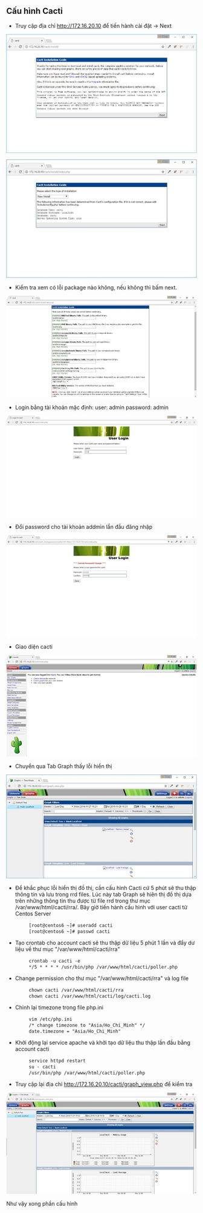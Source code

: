 ## Cấu hình Cacti

 * Truy cập địa chỉ http://172.16.20.10 để tiến hành cài đặt -> Next

![cai-dat-cacti-tren-centos-1](image/cai-dat-cacti-tren-centos-1.jpg)

![cai-dat-cacti-tren-centos-2](image/cai-dat-cacti-tren-centos-2.jpg)

 * Kiểm tra xem có lỗi package nào không, nếu không thì bấm next.

![cai-dat-cacti-tren-centos-3](image/cai-dat-cacti-tren-centos-3.jpg)

 * Login bằng tài khoản mặc định: user: admin password: admin

![cai-dat-cacti-tren-centos-4](image/cai-dat-cacti-tren-centos-4.jpg)

 * Đổi password cho tài khoản addmin lần đầu đăng nhập

![cai-dat-cacti-tren-centos-5](image/cai-dat-cacti-tren-centos-5.jpg)

 * Giao diện cacti

![cai-dat-cacti-tren-centos-6](image/cai-dat-cacti-tren-centos-6.jpg)

 * Chuyển qua Tab Graph thấy lỗi hiển thị

![cai-dat-cacti-tren-centos-7](image/cai-dat-cacti-tren-centos-7.jpg)

 * Để khắc phục lỗi hiển thị đồ thị, cần cấu hình Cacti cứ 5 phút sẽ thu thập thông tin và lưu trong rrd files. Lúc này tab Graph sẽ hiên thị đồ thị dựa trên những thông tin thu được từ file rrd trong thư mục /var/www/html/cacti/rra/. Bây giờ tiến hành cấu hình với user cacti từ Centos Server
			
			[root@centos6 ~]# useradd cacti
			[root@centos6 ~]# passwd cacti

 * Tạo crontab cho account cacti sẽ thu thập dữ liệu 5 phút 1 lần và đẩy dư liệu về thư mục "/var/www/html/cacti/rra"

			crontab -u cacti -e
			*/5 * * * * /usr/bin/php /var/www/html/cacti/poller.php
 + Change permission cho thư mục "/var/www/html/cacti/rra" và log file

			chown cacti /var/www/html/cacti/rra
			chown cacti /var/www/html/cacti/log/cacti.log
 + Chỉnh lại timezone trong file php.ini 

			vim /etc/php.ini
			/* change timezone to "Asia/Ho_Chi_Minh" */
			date.timezone = "Asia/Ho_Chi_Minh"
 + Khởi động lại service apache và khởi tạo dữ liệu thu thập lần đầu bằng account cacti

			service httpd restart 
			su - cacti 
			/usr/bin/php /var/www/html/cacti/poller.php
 + Truy cập lại địa chỉ http://172.16.20.10/cacti/graph_view.php để kiểm tra 

![cai-dat-cacti-tren-centos-8](image/cai-dat-cacti-tren-centos-8.jpg)


Như vậy xong phần cấu hình